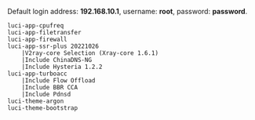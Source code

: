 Default login address: **192.168.10.1**, username: **root**, password: **password**.

```
luci-app-cpufreq
luci-app-filetransfer
luci-app-firewall
luci-app-ssr-plus 20221026
    |V2ray-core Selection (Xray-core 1.6.1)
    |Include ChinaDNS-NG
    |Include Hysteria 1.2.2
luci-app-turboacc
    |Include Flow Offload
    |Include BBR CCA
    |Include Pdnsd
luci-theme-argon
luci-theme-bootstrap
```
